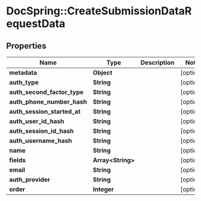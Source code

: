 # DocSpring::CreateSubmissionDataRequestData

## Properties
Name | Type | Description | Notes
------------ | ------------- | ------------- | -------------
**metadata** | **Object** |  | [optional] 
**auth_type** | **String** |  | [optional] 
**auth_second_factor_type** | **String** |  | [optional] 
**auth_phone_number_hash** | **String** |  | [optional] 
**auth_session_started_at** | **String** |  | [optional] 
**auth_user_id_hash** | **String** |  | [optional] 
**auth_session_id_hash** | **String** |  | [optional] 
**auth_username_hash** | **String** |  | [optional] 
**name** | **String** |  | [optional] 
**fields** | **Array&lt;String&gt;** |  | [optional] 
**email** | **String** |  | [optional] 
**auth_provider** | **String** |  | [optional] 
**order** | **Integer** |  | [optional] 


